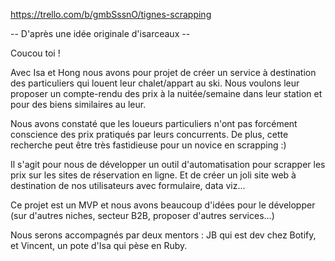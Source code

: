 https://trello.com/b/gmbSssnO/tignes-scrapping

-- D'après une idée originale d'isarceaux --

Coucou toi !

Avec Isa et Hong nous avons pour projet de créer un service à destination des particuliers qui louent leur chalet/appart au ski. Nous voulons leur proposer un compte-rendu des prix à la nuitée/semaine dans leur station et pour des biens similaires au leur.

Nous avons constaté que les loueurs particuliers n'ont pas forcément conscience des prix pratiqués par leurs concurrents. De plus, cette recherche peut être très fastidieuse pour un novice en scrapping :)

Il s'agit pour nous de développer un outil d'automatisation pour scrapper les prix sur les sites de réservation en ligne. Et de créer un joli site web à destination de nos utilisateurs avec formulaire, data viz...

Ce projet est un MVP et nous avons beaucoup d'idées pour le développer (sur d'autres niches, secteur B2B, proposer d'autres services...)

Nous serons accompagnés par deux mentors : JB qui est dev chez Botify, et Vincent, un pote d'Isa qui pèse en Ruby.